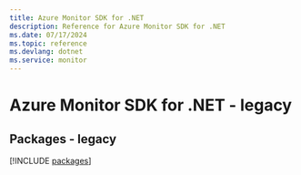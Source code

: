 ```yaml
---
title: Azure Monitor SDK for .NET
description: Reference for Azure Monitor SDK for .NET
ms.date: 07/17/2024
ms.topic: reference
ms.devlang: dotnet
ms.service: monitor
---
```

# Azure Monitor SDK for .NET - legacy
## Packages - legacy
[!INCLUDE [packages](monitor-index.md)]